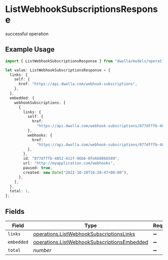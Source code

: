 # ListWebhookSubscriptionsResponse

successful operation

## Example Usage

```typescript
import { ListWebhookSubscriptionsResponse } from "dwolla/models/operations";

let value: ListWebhookSubscriptionsResponse = {
  links: {
    self: {
      href: "https://api.dwolla.com/webhook-subscriptions",
    },
  },
  embedded: {
    webhookSubscriptions: [
      {
        links: {
          self: {
            href:
              "https://api.dwolla.com/webhook-subscriptions/077dfffb-4852-412f-96b6-0fe668066589",
          },
          webhooks: {
            href:
              "https://api.dwolla.com/webhook-subscriptions/077dfffb-4852-412f-96b6-0fe668066589/webhooks",
          },
        },
        id: "077dfffb-4852-412f-96b6-0fe668066589",
        url: "http://myapplication.com/webhooks",
        paused: true,
        created: new Date("2022-10-28T16:20:47+00:00"),
      },
    ],
  },
  total: 1,
};
```

## Fields

| Field                                                                                                      | Type                                                                                                       | Required                                                                                                   | Description                                                                                                | Example                                                                                                    |
| ---------------------------------------------------------------------------------------------------------- | ---------------------------------------------------------------------------------------------------------- | ---------------------------------------------------------------------------------------------------------- | ---------------------------------------------------------------------------------------------------------- | ---------------------------------------------------------------------------------------------------------- |
| `links`                                                                                                    | [operations.ListWebhookSubscriptionsLinks](../../models/operations/listwebhooksubscriptionslinks.md)       | :heavy_minus_sign:                                                                                         | N/A                                                                                                        |                                                                                                            |
| `embedded`                                                                                                 | [operations.ListWebhookSubscriptionsEmbedded](../../models/operations/listwebhooksubscriptionsembedded.md) | :heavy_minus_sign:                                                                                         | N/A                                                                                                        |                                                                                                            |
| `total`                                                                                                    | *number*                                                                                                   | :heavy_minus_sign:                                                                                         | N/A                                                                                                        | 1                                                                                                          |